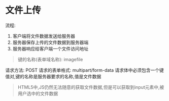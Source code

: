 # 文件上传

流程:

1. 客户端将文件数据发送给服务器
2. 服务器保存上传的文件数据到服务器端
3. 服务器响应给客户端一个文件访问地址

> 键的名称(表单域名称): imagefile

请求方法: POST
请求的表单格式: multipart/form-data
请求体中必须包含一个键值对,键的名称是服务器要求的名称,值是文件数据 

> HTML5中,JS仍然无法随意的获取文件数据,但是可以获取到input元素中,被用户选中的文件数据

